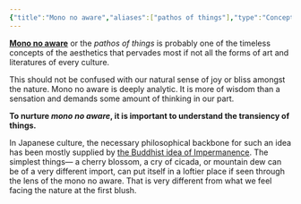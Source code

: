 ```yaml
---
{"title":"Mono no aware","aliases":["pathos of things"],"type":"Concept","maturity":2,"tags":["concept","concept/aesthetics","concept/literature","concept/art"],"created":"2022-12-28T11:32:51+06:00","updated":"2023-01-20T11:07:23+06:00","dg-publish":true,"permalink":"/entities/concept/mono-no-aware/","dgPassFrontmatter":true,"noteIcon":2}
---
```


**[Mono no aware](https://en.wikipedia.org/wiki/Mono%20no%20aware)** or the *pathos of things* is probably one of the timeless concepts of the aesthetics that pervades most if not all the forms of art and literatures of every culture.

This should not be confused with our natural sense of joy or bliss amongst the nature. Mono no aware is deeply analytic. It is more of wisdom than a sensation and demands some amount of thinking in our part.

**To nurture *mono no aware*, it is important to understand the transiency of things.**

In Japanese culture, the necessary philosophical backbone for such an idea has been mostly supplied by [the Buddhist idea of Impermanence](https://en.wikipedia.org/wiki/Impermanence). The simplest things— a cherry blossom, a cry of cicada, or mountain dew can be of a very different import, can put itself in a loftier place if seen through the lens of the mono no aware. That is very different from what we feel facing the nature at the first blush.